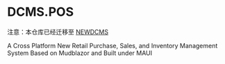 # DCMS.POS

注意：本仓库已经迁移至 [NEWDCMS](https://github.com/dorisoy/DCMS)

A Cross Platform New Retail Purchase, Sales, and Inventory Management System Based on Mudblazor and Built under MAUI
